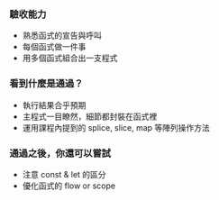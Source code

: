 ### 驗收能力
* 熟悉函式的宣告與呼叫
* 每個函式做一件事
* 用多個函式組合出一支程式
### 看到什麼是通過？
* 執行結果合乎預期
* 主程式一目瞭然，細節都封裝在函式裡
* 運用課程內提到的 splice, slice, map 等陣列操作方法
### 通過之後，你還可以嘗試
* 注意 const & let 的區分
* 優化函式的 flow or scope 
